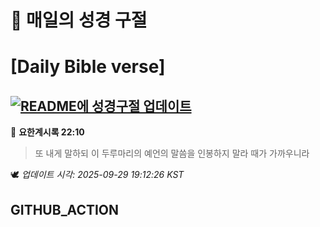 # 🙏 매일의 성경 구절
# [Daily Bible verse]
## [![README에 성경구절 업데이트](https://github.com/DONGSUKA/first_test/actions/workflows/update-readme-bible.yml/badge.svg)](https://github.com/DONGSUKA/first_test/actions/workflows/update-readme-bible.yml)
<!-- START_BIBLE_VERSE -->
📖 **요한계시록 22:10**
> 또 내게 말하되 이 두루마리의 예언의 말씀을 인봉하지 말라 때가 가까우니라

🕊️ _업데이트 시각: 2025-09-29 19:12:26 KST_
  <!-- END_BIBLE_VERSE -->
## GITHUB_ACTION
